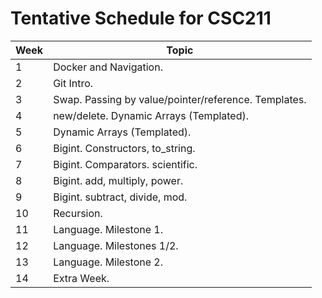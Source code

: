 # Tentative Schedule for CSC211

 Week | Topic
 ---- | -----
 1    | Docker and Navigation.
 2    | Git Intro.
 3    | Swap. Passing by value/pointer/reference. Templates.
 4    | new/delete. Dynamic Arrays (Templated).
 5    | Dynamic Arrays (Templated).
 6    | Bigint. Constructors, to_string.
 7    | Bigint. Comparators. scientific.
 8    | Bigint. add, multiply, power.
 9    | Bigint. subtract, divide, mod.
 10   | Recursion.
 11   | Language. Milestone 1.
 12   | Language. Milestones 1/2.
 13   | Language. Milestone 2.
 14   | Extra Week.
